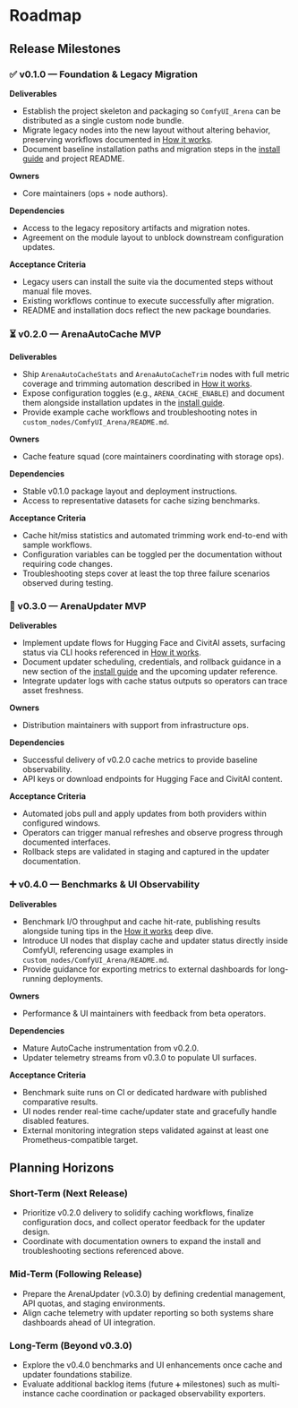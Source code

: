 # Roadmap

## Release Milestones

### ✅ v0.1.0 — Foundation & Legacy Migration
**Deliverables**
- Establish the project skeleton and packaging so `ComfyUI_Arena` can be distributed as a single custom node bundle.
- Migrate legacy nodes into the new layout without altering behavior, preserving workflows documented in [How it works](./HOW_IT_WORKS.md).
- Document baseline installation paths and migration steps in the [install guide](./INSTALL.md) and project README.

**Owners**
- Core maintainers (ops + node authors).

**Dependencies**
- Access to the legacy repository artifacts and migration notes.
- Agreement on the module layout to unblock downstream configuration updates.

**Acceptance Criteria**
- Legacy users can install the suite via the documented steps without manual file moves.
- Existing workflows continue to execute successfully after migration.
- README and installation docs reflect the new package boundaries.

### ⏳ v0.2.0 — ArenaAutoCache MVP
**Deliverables**
- Ship `ArenaAutoCacheStats` and `ArenaAutoCacheTrim` nodes with full metric coverage and trimming automation described in [How it works](./HOW_IT_WORKS.md).
- Expose configuration toggles (e.g., `ARENA_CACHE_ENABLE`) and document them alongside installation updates in the [install guide](./INSTALL.md).
- Provide example cache workflows and troubleshooting notes in `custom_nodes/ComfyUI_Arena/README.md`.

**Owners**
- Cache feature squad (core maintainers coordinating with storage ops).

**Dependencies**
- Stable v0.1.0 package layout and deployment instructions.
- Access to representative datasets for cache sizing benchmarks.

**Acceptance Criteria**
- Cache hit/miss statistics and automated trimming work end-to-end with sample workflows.
- Configuration variables can be toggled per the documentation without requiring code changes.
- Troubleshooting steps cover at least the top three failure scenarios observed during testing.

### 📝 v0.3.0 — ArenaUpdater MVP
**Deliverables**
- Implement update flows for Hugging Face and CivitAI assets, surfacing status via CLI hooks referenced in [How it works](./HOW_IT_WORKS.md).
- Document updater scheduling, credentials, and rollback guidance in a new section of the [install guide](./INSTALL.md) and the upcoming updater reference.
- Integrate updater logs with cache status outputs so operators can trace asset freshness.

**Owners**
- Distribution maintainers with support from infrastructure ops.

**Dependencies**
- Successful delivery of v0.2.0 cache metrics to provide baseline observability.
- API keys or download endpoints for Hugging Face and CivitAI content.

**Acceptance Criteria**
- Automated jobs pull and apply updates from both providers within configured windows.
- Operators can trigger manual refreshes and observe progress through documented interfaces.
- Rollback steps are validated in staging and captured in the updater documentation.

### ➕ v0.4.0 — Benchmarks & UI Observability
**Deliverables**
- Benchmark I/O throughput and cache hit-rate, publishing results alongside tuning tips in the [How it works](./HOW_IT_WORKS.md#how-it-works) deep dive.
- Introduce UI nodes that display cache and updater status directly inside ComfyUI, referencing usage examples in `custom_nodes/ComfyUI_Arena/README.md`.
- Provide guidance for exporting metrics to external dashboards for long-running deployments.

**Owners**
- Performance & UI maintainers with feedback from beta operators.

**Dependencies**
- Mature AutoCache instrumentation from v0.2.0.
- Updater telemetry streams from v0.3.0 to populate UI surfaces.

**Acceptance Criteria**
- Benchmark suite runs on CI or dedicated hardware with published comparative results.
- UI nodes render real-time cache/updater state and gracefully handle disabled features.
- External monitoring integration steps validated against at least one Prometheus-compatible target.

## Planning Horizons

### Short-Term (Next Release)
- Prioritize v0.2.0 delivery to solidify caching workflows, finalize configuration docs, and collect operator feedback for the updater design.
- Coordinate with documentation owners to expand the install and troubleshooting sections referenced above.

### Mid-Term (Following Release)
- Prepare the ArenaUpdater (v0.3.0) by defining credential management, API quotas, and staging environments.
- Align cache telemetry with updater reporting so both systems share dashboards ahead of UI integration.

### Long-Term (Beyond v0.3.0)
- Explore the v0.4.0 benchmarks and UI enhancements once cache and updater foundations stabilize.
- Evaluate additional backlog items (future `➕` milestones) such as multi-instance cache coordination or packaged observability exporters.

